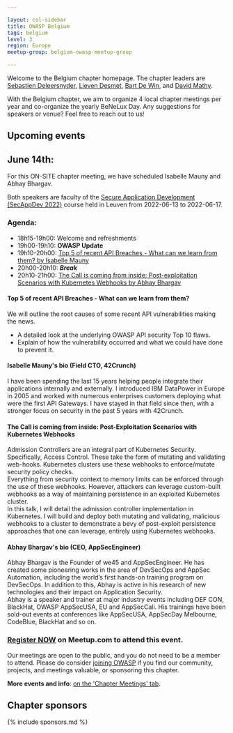 ```yaml
---

layout: col-sidebar
title: OWASP Belgium
tags: belgium
level: 3
region: Europe
meetup-group: belgium-owasp-meetup-group

---
```

Welcome to the Belgium chapter homepage. The chapter leaders are
[Sebastien Deleersnyder](mailto:seba@owasp.org),
[Lieven Desmet](mailto:lieven.desmet@owasp.org),
[Bart De Win](mailto:bart.dewin@owasp.org), and
[David Mathy](mailto:david.mathy@owasp.org).

With the Belgium chapter, we aim to organize 4 local chapter meetings per year and co-organize the yearly BeNeLux Day. Any suggestions for speakers or venue? Feel free to reach out to us!

## Upcoming events

## June 14th:
For this ON-SITE chapter meeting, we have scheduled Isabelle Mauny and Abhay Bhargav.

Both speakers are faculty of the [Secure Application Development (SecAppDev 2022)](https://secappdev.org/) course held in Leuven from 2022-06-13 to 2022-06-17.

### Agenda:

* 18h15-19h00: Welcome and refreshments
* 19h00-19h10: **OWASP Update**
* 19h10-20h00: [Top 5 of recent API Breaches - What can we learn from them? by Isabelle Mauny](#top-5-of-recent-api-breaches---what-can-we-learn-from-them)
* 20h00-20h10: ***Break***
* 20h10-21h00: [The Call is coming from inside: Post-exploitation Scenarios with Kubernetes Webhooks by Abhay Bhargav](#the-call-is-coming-from-inside-post-exploitation-scenarios-with-kubernetes-webhooks)

#### Top 5 of recent API Breaches - What can we learn from them?
We will outline the root causes of some recent API vulnerabilities making the news.
* A detailed look at the underlying OWASP API security Top 10 flaws.
* Explain of how the vulnerability occurred and what we could have done to prevent it.

#### Isabelle Mauny's bio (Field CTO, 42Crunch)
 I have been spending the last 15 years helping people integrate their applications internally and externally. I introduced IBM DataPower in Europe in 2005 and worked with numerous enterprises customers deploying what were the first API Gateways. I have stayed in that field since then, with a stronger focus on security in the past 5 years with 42Crunch.

#### The Call is coming from inside: Post-Exploitation Scenarios with Kubernetes Webhooks
Admission Controllers are an integral part of Kubernetes Security. Specifically, Access Control. These take the form of mutating and validating web-hooks. Kubernetes clusters use these webhooks to enforce/mutate security policy checks.\
Everything from security context to memory limits can be enforced through the use of these webhooks. However, attackers can leverage custom-built webhooks as a way of maintaining persistence in an exploited Kubernetes cluster.\
 In this talk, I will detail the admission controller implementation in Kubernetes. I will build and deploy both mutating and validating, malicious webhooks to a cluster to demonstrate a bevy of post-exploit persistence approaches that one can leverage, entirely using Kubernetes webhooks.

#### Abhay Bhargav's bio (CEO, AppSecEngineer)
Abhay Bhargav is the Founder of we45 and AppSecEngineer. He has created some pioneering works in the area of DevSecOps and AppSec Automation, including the world’s first hands-on training program on DevSecOps. In addition to this, Abhay is active in his research of new technologies and their impact on Application Security.\
Abhay is a speaker and trainer at major industry events including DEF CON, BlackHat, OWASP AppSecUSA, EU and AppSecCali. His trainings have been sold-out events at conferences like AppSecUSA, AppSecDay Melbourne, CodeBlue, BlackHat and so on.

### [Register NOW](https://www.meetup.com/belgium-owasp-meetup-group/events/286239648) on Meetup.com to attend this event.

Our meetings are open to the public, and you do not need to be a member to attend. Please do consider [joining OWASP](https://owasp.org/membership/) if you find our community, projects, and meetings valuable, or sponsoring this chapter.

**More events and info**: [on the 'Chapter Meetings' tab](https://owasp.org/www-chapter-belgium/#div-meetings).

## Chapter sponsors
{% include sponsors.md %}
